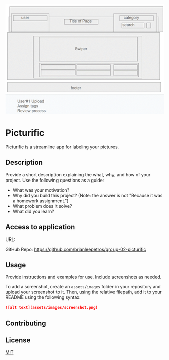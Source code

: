 <div align="center">
  <img src="./assets/proj-01-wireframe.gif">
</div>

# Picturific

Picturific is a streamline app for labeling your pictures.

## Description

Provide a short description explaining the what, why, and how of your project. Use the following questions as a guide:

- What was your motivation?
- Why did you build this project? (Note: the answer is not "Because it was a homework assignment.")
- What problem does it solve?
- What did you learn?

## Access to application

URL: 

GitHub Repo: https://github.com/brianleepetros/group-02-picturific

## Usage

Provide instructions and examples for use. Include screenshots as needed.

To add a screenshot, create an `assets/images` folder in your repository and upload your screenshot to it. Then, using the relative filepath, add it to your README using the following syntax:

```md
![alt text](assets/images/screenshot.png)
```

## Contributing



## License

[MIT](https://choosealicense.com/licenses/mit/)